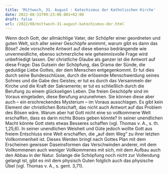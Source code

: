```yaml
---
title: 'Mittwoch, 31. August : Katechismus der Katholischen Kirche'
date: 2022-08-31T09:23:00.001+02:00
draft: false
url: /2022/08/mittwoch-31-august-katechismus-der.html
---
```


Wenn doch Gott, der allmächtige Vater, der Schöpfer einer geordneten und guten Welt, sich aller seiner Geschöpfe annimmt, warum gibt es dann das Böse? Jede vorschnelle Antwort auf diese ebenso bedrängende wie unvermeidliche, ebenso schmerzliche wie geheimnisvolle Frage wird unbefriedigt lassen. Der christliche Glaube als ganzer ist die Antwort auf diese Frage: Das Gutsein der Schöpfung, das Drama der Sünde, die geduldige Liebe Gottes, der dem Menschen entgegenkommt. Er tut dies durch seine Bundesschlüsse, durch die erlösende Menschwerdung seines Sohnes und die Gabe des Geistes; er tut es durch das Versammeln der Kirche und die Kraft der Sakramente; er tut es schließlich durch die Berufung zu einem glückseligen Leben. Die freien Geschöpfe sind im Voraus eingeladen, diese Berufung anzunehmen. Sie können diese aber auch – ein erschreckendes Mysterium – im Voraus ausschlagen. Es gibt kein Element der christlichen Botschaft, das nicht auch Antwort auf das Problem des Bösen wäre. Warum aber hat Gott nicht eine so vollkommene Welt erschaffen, dass es darin nichts Böses geben könnte? In seiner unendlichen Macht könnte Gott stets etwas Besseres schaffen (vgl. Thomas v. A., s. th. 1,25,6). In seiner unendlichen Weisheit und Güte jedoch wollte Gott aus freiem Entschluss eine Welt erschaffen, die „auf dem Weg“ zu ihrer letzten Vollkommenheit ist. Dieses Werden bringt nach Gottes Plan mit dem Erscheinen gewisser Daseinsformen das Verschwinden anderer, mit dem Vollkommenen auch weniger Vollkommenes mit sich, mit dem Aufbau auch den Abbau in der Natur. Solange die Schöpfung noch nicht zur Vollendung gelangt ist, gibt es mit dem physisch Guten folglich auch das physische Übel (vgl. Thomas v. A., s. gent. 3,71).